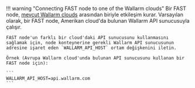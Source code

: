 !!! warning "Connecting FAST node to one of the Wallarm clouds"
    Bir FAST node, [mevcut Wallarm clouds](../../cloud-list.md) arasından biriyle etkileşim kurar. Varsayılan olarak, bir FAST node, Amerikan cloud'da bulunan Wallarm API sunucusuyla çalışır.
    
    FAST node'un farklı bir cloud'daki API sunucusunu kullanmasını sağlamak için, node konteynerine gerekli Wallarm API sunucusunun adresine işaret eden `WALLARM_API_HOST` ortam değişkenini iletin.
    
    Örnek (Avrupa Wallarm cloud'unda bulunan API sunucusunu kullanan bir FAST node için):

    ```
    WALLARM_API_HOST=api.wallarm.com      
    ```